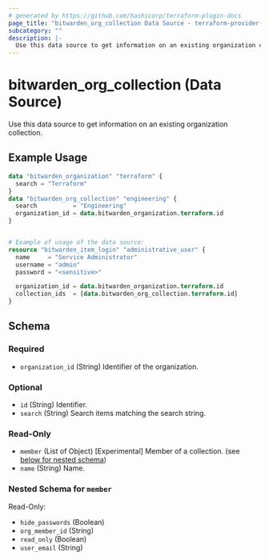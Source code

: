 ```yaml
---
# generated by https://github.com/hashicorp/terraform-plugin-docs
page_title: "bitwarden_org_collection Data Source - terraform-provider-bitwarden"
subcategory: ""
description: |-
  Use this data source to get information on an existing organization collection.
---
```


# bitwarden_org_collection (Data Source)

Use this data source to get information on an existing organization collection.

## Example Usage

```terraform
data "bitwarden_organization" "terraform" {
  search = "Terraform"
}
data "bitwarden_org_collection" "engineering" {
  search          = "Engineering"
  organization_id = data.bitwarden_organization.terraform.id
}


# Example of usage of the data source:
resource "bitwarden_item_login" "administrative_user" {
  name     = "Service Administrator"
  username = "admin"
  password = "<sensitive>"

  organization_id = data.bitwarden_organization.terraform.id
  collection_ids  = [data.bitwarden_org_collection.terraform.id]
}
```

<!-- schema generated by tfplugindocs -->
## Schema

### Required

- `organization_id` (String) Identifier of the organization.

### Optional

- `id` (String) Identifier.
- `search` (String) Search items matching the search string.

### Read-Only

- `member` (List of Object) [Experimental] Member of a collection. (see [below for nested schema](#nestedatt--member))
- `name` (String) Name.

<a id="nestedatt--member"></a>
### Nested Schema for `member`

Read-Only:

- `hide_passwords` (Boolean)
- `org_member_id` (String)
- `read_only` (Boolean)
- `user_email` (String)
